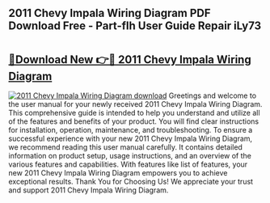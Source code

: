 ## 2011 Chevy Impala Wiring Diagram PDF Download Free - Part-fIh User Guide Repair iLy73

# <h2><a href="http://dfpgvk.blite.top/?on=2011+Chevy+Impala+Wiring+Diagram">🔗Download New 👉🔴 2011 Chevy Impala Wiring Diagram</a></h2>

[![2011 Chevy Impala Wiring Diagram download](https://i.imgur.com/lujVjoI.png)](http://dfpgvk.blite.top/?on=2011+Chevy+Impala+Wiring+Diagram)
Greetings and welcome to the user manual for your newly received 2011 Chevy Impala Wiring Diagram. This comprehensive guide is intended to help you understand and utilize all of the features and benefits of your product. You will find clear instructions for installation, operation, maintenance, and troubleshooting. To ensure a successful experience with your new 2011 Chevy Impala Wiring Diagram, we recommend reading this user manual carefully. It contains detailed information on product setup, usage instructions, and an overview of the various features and capabilities. With features like list of features, your new 2011 Chevy Impala Wiring Diagram empowers you to achieve exceptional results. Thank You for Choosing Us! We appreciate your trust and support 2011 Chevy Impala Wiring Diagram.
